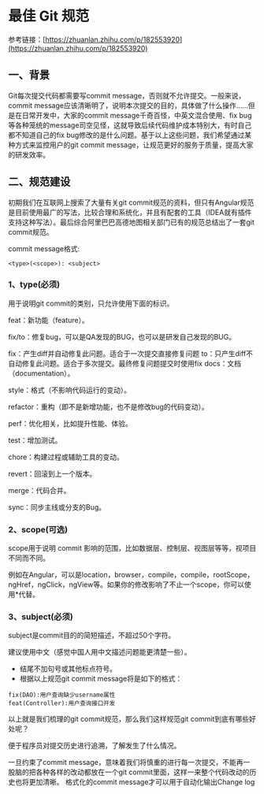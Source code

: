 # 最佳 Git 规范

参考链接：[https://zhuanlan.zhihu.com/p/182553920](https://zhuanlan.zhihu.com/p/182553920)

## 一、背景

Git每次提交代码都需要写commit message，否则就不允许提交。一般来说，commit message应该清晰明了，说明本次提交的目的，具体做了什么操作……但是在日常开发中，大家的commit message千奇百怪，中英文混合使用、fix bug等各种笼统的message司空见怪，这就导致后续代码维护成本特别大，有时自己都不知道自己的fix bug修改的是什么问题。基于以上这些问题，我们希望通过某种方式来监控用户的git commit message，让规范更好的服务于质量，提高大家的研发效率。

## 二、规范建设

初期我们在互联网上搜索了大量有关git commit规范的资料，但只有Angular规范是目前使用最广的写法，比较合理和系统化，并且有配套的工具（IDEA就有插件支持这种写法）。最后综合阿里巴巴高德地图相关部门已有的规范总结出了一套git commit规范。

commit message格式:
```
<type>(<scope>): <subject>
```

### 1、type(必须)

用于说明git commit的类别，只允许使用下面的标识。

feat：新功能（feature）。

fix/to：修复bug，可以是QA发现的BUG，也可以是研发自己发现的BUG。

fix：产生diff并自动修复此问题。适合于一次提交直接修复问题
to：只产生diff不自动修复此问题。适合于多次提交。最终修复问题提交时使用fix
docs：文档（documentation）。

style：格式（不影响代码运行的变动）。

refactor：重构（即不是新增功能，也不是修改bug的代码变动）。

perf：优化相关，比如提升性能、体验。

test：增加测试。

chore：构建过程或辅助工具的变动。

revert：回滚到上一个版本。

merge：代码合并。

sync：同步主线或分支的Bug。

### 2、scope(可选)

scope用于说明 commit 影响的范围，比如数据层、控制层、视图层等等，视项目不同而不同。

例如在Angular，可以是location，browser，compile，compile，rootScope， ngHref，ngClick，ngView等。如果你的修改影响了不止一个scope，你可以使用*代替。

### 3、subject(必须)

subject是commit目的的简短描述，不超过50个字符。

建议使用中文（感觉中国人用中文描述问题能更清楚一些）。

- 结尾不加句号或其他标点符号。
- 根据以上规范git commit message将是如下的格式：

```
fix(DAO):用户查询缺少username属性
feat(Controller):用户查询接口开发
```

以上就是我们梳理的git commit规范，那么我们这样规范git commit到底有哪些好处呢？

便于程序员对提交历史进行追溯，了解发生了什么情况。

一旦约束了commit message，意味着我们将慎重的进行每一次提交，不能再一股脑的把各种各样的改动都放在一个git commit里面，这样一来整个代码改动的历史也将更加清晰。
格式化的commit message才可以用于自动化输出Change log